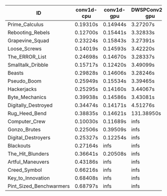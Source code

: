 |ID|conv1d-cpu|conv1d-gpu|DWSPConv2D-gpu|gemm-gpu|avg|
|-|-|-|-|-|-|
|Prime_Calculus|0.19310s|0.14944s|3.27207s|1.93544s|1.38751s|
|Rebooting_Rebels|0.12700s|0.15441s|3.32833s|1.94239s|1.38803s|
|Grapevine_Squad|0.23224s|0.15843s|3.27391s|1.96551s|1.40752s|
|Loose_Screws|0.14019s|0.14593s|3.42220s|2.10516s|1.45337s|
|The_ERROR_List|0.24698s|0.14670s|3.28337s|2.15095s|1.45700s|
|Smalltalk_Dribble|0.15717s|0.12420s|3.49099s|2.15288s|1.48131s|
|Beasts|0.29828s|0.14606s|3.28246s|2.21583s|1.48566s|
|Pseudo_Boom|0.25949s|0.15534s|3.39465s|2.17883s|1.49708s|
|Hackerjacks|0.25295s|0.14160s|3.44067s|2.17526s|1.50262s|
|Byte_Mechanics|0.39938s|0.14586s|3.43081s|2.14658s|1.53066s|
|Digitally_Destroyed|0.34474s|0.14171s|4.51276s|2.67805s|1.91932s|
|Rug_Heed_Bend|0.38835s|0.14621s|131.38950s|4.76978s|34.17346s|
|Computer_Crew|0.10030s|0.11689s|infs|4.72979s|infs|
|Gonzo_Brutes|0.22506s|0.39509s|infs|4.49667s|infs|
|Digital_Destroyers|0.25327s|0.12254s|infs|2.16015s|infs|
|Blackouts|0.27164s|infs|infs|2.03294s|infs|
|The_Hit_Blunders|0.36641s|0.20508s|infs|2.17558s|infs|
|Artful_Maneuvers|0.43186s|infs|infs|4.76800s|infs|
|Creed_Symbol|0.66216s|infs|infs|4.78998s|infs|
|Key_to_Innovation|0.68408s|infs|infs|4.77731s|infs|
|Pint_Sized_Benchwarmers|0.68797s|infs|infs|4.76939s|infs|
